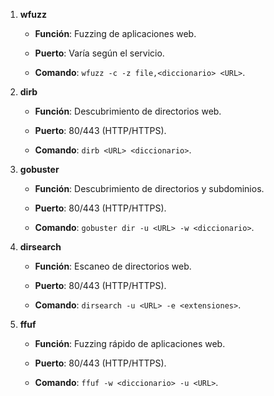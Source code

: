 1. **wfuzz**
    
    - **Función**: Fuzzing de aplicaciones web.
        
    - **Puerto**: Varía según el servicio.
        
    - **Comando**: `wfuzz -c -z file,<diccionario> <URL>`.
        
2. **dirb**
    
    - **Función**: Descubrimiento de directorios web.
        
    - **Puerto**: 80/443 (HTTP/HTTPS).
        
    - **Comando**: `dirb <URL> <diccionario>`.
        
3. **gobuster**
    
    - **Función**: Descubrimiento de directorios y subdominios.
        
    - **Puerto**: 80/443 (HTTP/HTTPS).
        
    - **Comando**: `gobuster dir -u <URL> -w <diccionario>`.
        
4. **dirsearch**
    
    - **Función**: Escaneo de directorios web.
        
    - **Puerto**: 80/443 (HTTP/HTTPS).
        
    - **Comando**: `dirsearch -u <URL> -e <extensiones>`.
        
5. **ffuf**
    
    - **Función**: Fuzzing rápido de aplicaciones web.
        
    - **Puerto**: 80/443 (HTTP/HTTPS).
        
    - **Comando**: `ffuf -w <diccionario> -u <URL>`.
